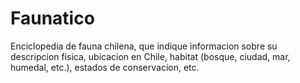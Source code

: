 # Faunatico

Enciclopedia de fauna chilena, que indique informacion sobre su descripcion fisica, ubicacion en Chile, habitat (bosque, ciudad, mar, humedal, etc.), estados de conservacion, etc.
